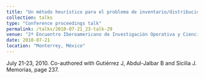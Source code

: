 ```yaml
---
title: "Un método heurístico para el problema de inventario/distribución multiperiodo"
collection: talks
type: "Conference proceedings talk"
permalink: /talks/2010-07-21_23-talk-29
venue: "2º Encuentro Iberoamericano de Investigación Operativa y Ciencias Administrativas (IOCA)"
date: 2010-07-21
location: "Monterrey, México"
---
```

July 21-23, 2010. Co-authored with Gutiérrez J, Abdul-Jalbar B and Sicilia J.
Memorias, page 237.